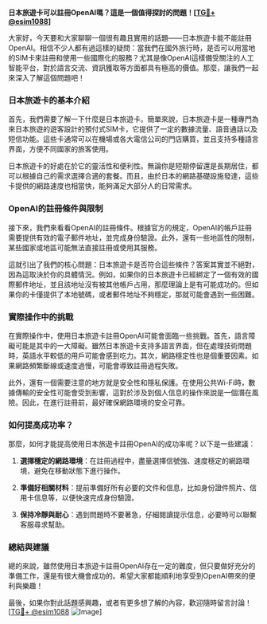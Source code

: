 **日本旅遊卡可以註冊OpenAI嗎？這是一個值得探討的問題！[[TG💪+ @esim1088](https://t.me/s/esim1088)]**

大家好，今天要和大家聊聊一個很有趣且實用的話題——日本旅遊卡能不能註冊OpenAI。相信不少人都有過這樣的疑問：當我們在國外旅行時，是否可以用當地的SIM卡來註冊和使用一些國際化的服務？尤其是像OpenAI這樣備受關注的人工智能平台，對於語言交流、資訊獲取等方面都具有極高的價值。那麼，讓我們一起來深入了解這個問題吧！

### 日本旅遊卡的基本介紹

首先，我們需要了解一下什麼是日本旅遊卡。簡單來說，日本旅遊卡是一種專門為來日本旅遊的遊客設計的預付式SIM卡，它提供了一定的數據流量、語音通話以及短信功能。這些卡通常可以在機場或各大電信公司的門店購買，並且支持多種語言界面，方便不同國家的旅客使用。

日本旅遊卡的好處在於它的靈活性和便利性。無論你是短期停留還是長期居住，都可以根據自己的需求選擇合適的套餐。而且，由於日本的網路基礎設施發達，這些卡提供的網路速度也相當快，能夠滿足大部分人的日常需求。

### OpenAI的註冊條件與限制

接下來，我們來看看OpenAI的註冊條件。根據官方的規定，OpenAI的帳戶註冊需要提供有效的電子郵件地址，並完成身份驗證。此外，還有一些地區性的限制，某些國家或地區可能無法直接註冊或使用其服務。

這就引出了我們的核心問題：日本旅遊卡是否符合這些條件？答案其實並不絕對，因為這取決於你的具體情況。例如，如果你的日本旅遊卡已經綁定了一個有效的國際郵件地址，並且該地址沒有被其他帳戶占用，那麼理論上是有可能成功的。但如果你的卡僅提供了本地號碼，或者郵件地址不夠穩定，那就可能會遇到一些困難。

### 實際操作中的挑戰

在實際操作中，使用日本旅遊卡註冊OpenAI可能會面臨一些挑戰。首先，語言障礙可能是其中的一大障礙。雖然日本旅遊卡支持多語言界面，但在處理技術問題時，英語水平較低的用戶可能會感到吃力。其次，網路穩定性也是個重要因素。如果網路頻繁斷線或速度過慢，可能會導致註冊過程失敗。

此外，還有一個需要注意的地方就是安全性和隱私保護。在使用公共Wi-Fi時，數據傳輸的安全性可能會受到影響，這對於涉及到個人信息的操作來說是一個潛在風險。因此，在進行註冊前，最好確保網路環境的安全可靠。

### 如何提高成功率？

那麼，如何才能提高使用日本旅遊卡註冊OpenAI的成功率呢？以下是一些建議：

1. **選擇穩定的網路環境**：在註冊過程中，盡量選擇信號強、速度穩定的網路環境，避免在移動狀態下進行操作。
   
2. **準備好相關材料**：提前準備好所有必要的文件和信息，比如身份證件照片、信用卡信息等，以便快速完成身份驗證。
   
3. **保持冷靜與耐心**：遇到問題時不要著急，仔細閱讀提示信息，必要時可以聯繫客服尋求幫助。

### 總結與建議

總的來說，雖然使用日本旅遊卡註冊OpenAI存在一定的難度，但只要做好充分的準備工作，還是有很大機會成功的。希望大家都能順利地享受到OpenAI帶來的便利與樂趣！

最後，如果你對此話題感興趣，或者有更多想了解的內容，歡迎隨時留言討論！[[TG💪+ @esim1088](https://t.me/s/esim1088) ![Image](https://i.postimg.cc/4NQfJmqS/Snipaste-2025-05-13-00-14-12.png)]